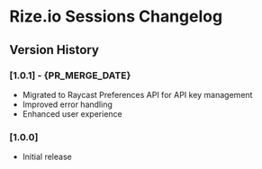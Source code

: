# Rize.io Sessions Changelog

## Version History

### [1.0.1] - {PR_MERGE_DATE}
- Migrated to Raycast Preferences API for API key management
- Improved error handling
- Enhanced user experience

### [1.0.0]
- Initial release

